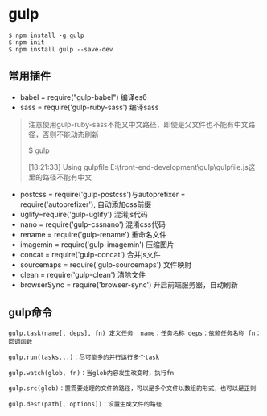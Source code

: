 # gulp

```
$ npm install -g gulp
$ npm init
$ npm install gulp --save-dev  
```

## 常用插件

* babel = require("gulp-babel") 编译es6
* sass = require('gulp-ruby-sass') 编译sass 
>注意使用gulp-ruby-sass不能又中文路径，即使是父文件也不能有中文路径，否则不能动态刷新
>
>$ gulp
>
>[18:21:33] Using gulpfile E:\front-end-development\gulp\gulpfile.js这里的路径不能有中文
* postcss = require('gulp-postcss')与autoprefixer = require('autoprefixer'), 自动添加css前缀
* uglify=require('gulp-uglify') 混淆js代码
* nano = require('gulp-cssnano') 混淆css代码
* rename = require('gulp-rename') 重命名文件
* imagemin = require('gulp-imagemin') 压缩图片
* concat  = require('gulp-concat') 合并js文件
* sourcemaps = require('gulp-sourcemaps') 文件映射
* clean = require('gulp-clean') 清除文件
* browserSync = require('browser-sync') 开启前端服务器，自动刷新

## gulp命令
```
gulp.task(name[, deps], fn) 定义任务  name：任务名称 deps：依赖任务名称 fn：回调函数

gulp.run(tasks...)：尽可能多的并行运行多个task

gulp.watch(glob, fn)：当glob内容发生改变时，执行fn

gulp.src(glob)：置需要处理的文件的路径，可以是多个文件以数组的形式，也可以是正则

gulp.dest(path[, options])：设置生成文件的路径
```